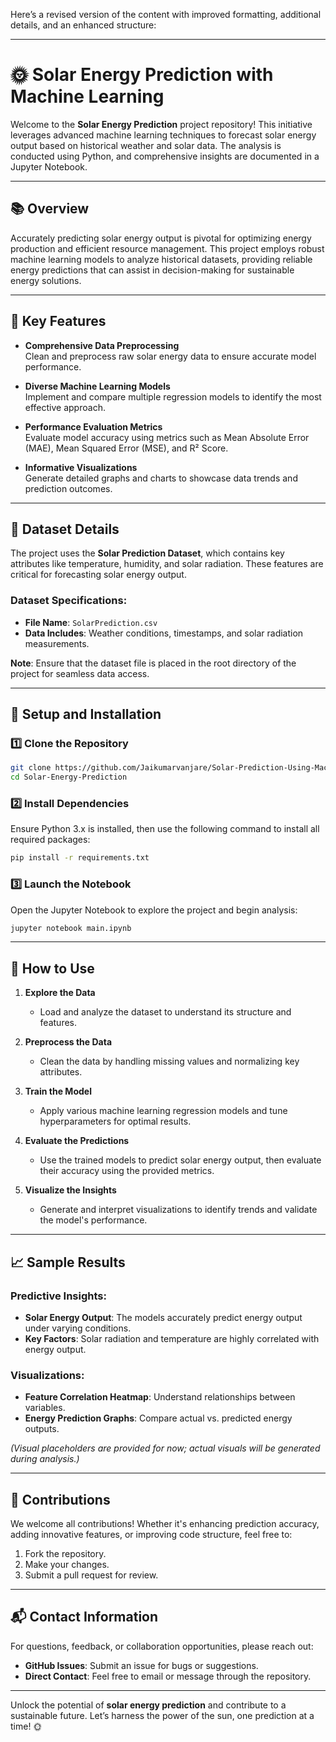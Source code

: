 Here’s a revised version of the content with improved formatting, additional details, and an enhanced structure: 

---

# 🌞 Solar Energy Prediction with Machine Learning

Welcome to the **Solar Energy Prediction** project repository! This initiative leverages advanced machine learning techniques to forecast solar energy output based on historical weather and solar data. The analysis is conducted using Python, and comprehensive insights are documented in a Jupyter Notebook.

---

## 📚 Overview

Accurately predicting solar energy output is pivotal for optimizing energy production and efficient resource management. This project employs robust machine learning models to analyze historical datasets, providing reliable energy predictions that can assist in decision-making for sustainable energy solutions.

---

## 🌟 Key Features

- **Comprehensive Data Preprocessing**  
  Clean and preprocess raw solar energy data to ensure accurate model performance.
  
- **Diverse Machine Learning Models**  
  Implement and compare multiple regression models to identify the most effective approach.
  
- **Performance Evaluation Metrics**  
  Evaluate model accuracy using metrics such as Mean Absolute Error (MAE), Mean Squared Error (MSE), and R² Score.
  
- **Informative Visualizations**  
  Generate detailed graphs and charts to showcase data trends and prediction outcomes.

---

## 📂 Dataset Details

The project uses the **Solar Prediction Dataset**, which contains key attributes like temperature, humidity, and solar radiation. These features are critical for forecasting solar energy output.

### Dataset Specifications:
- **File Name**: `SolarPrediction.csv`  
- **Data Includes**: Weather conditions, timestamps, and solar radiation measurements.  

**Note**: Ensure that the dataset file is placed in the root directory of the project for seamless data access.

---

## 🔧 Setup and Installation

### 1️⃣ Clone the Repository
```bash
git clone https://github.com/Jaikumarvanjare/Solar-Prediction-Using-Machine-Learning.git
cd Solar-Energy-Prediction
```

### 2️⃣ Install Dependencies
Ensure Python 3.x is installed, then use the following command to install all required packages:
```bash
pip install -r requirements.txt
```

### 3️⃣ Launch the Notebook
Open the Jupyter Notebook to explore the project and begin analysis:
```bash
jupyter notebook main.ipynb
```

---

## 🚀 How to Use

1. **Explore the Data**  
   - Load and analyze the dataset to understand its structure and features.

2. **Preprocess the Data**  
   - Clean the data by handling missing values and normalizing key attributes.

3. **Train the Model**  
   - Apply various machine learning regression models and tune hyperparameters for optimal results.

4. **Evaluate the Predictions**  
   - Use the trained models to predict solar energy output, then evaluate their accuracy using the provided metrics.

5. **Visualize the Insights**  
   - Generate and interpret visualizations to identify trends and validate the model's performance.

---

## 📈 Sample Results

### Predictive Insights:
- **Solar Energy Output**: The models accurately predict energy output under varying conditions.  
- **Key Factors**: Solar radiation and temperature are highly correlated with energy output.  

### Visualizations:  
- **Feature Correlation Heatmap**: Understand relationships between variables.  
- **Energy Prediction Graphs**: Compare actual vs. predicted energy outputs.

*(Visual placeholders are provided for now; actual visuals will be generated during analysis.)*

---

## 🤝 Contributions

We welcome all contributions! Whether it's enhancing prediction accuracy, adding innovative features, or improving code structure, feel free to:  
1. Fork the repository.  
2. Make your changes.  
3. Submit a pull request for review.

---

## 📬 Contact Information

For questions, feedback, or collaboration opportunities, please reach out:  
- **GitHub Issues**: Submit an issue for bugs or suggestions.  
- **Direct Contact**: Feel free to email or message through the repository.

---

Unlock the potential of **solar energy prediction** and contribute to a sustainable future. Let’s harness the power of the sun, one prediction at a time! 🌞

